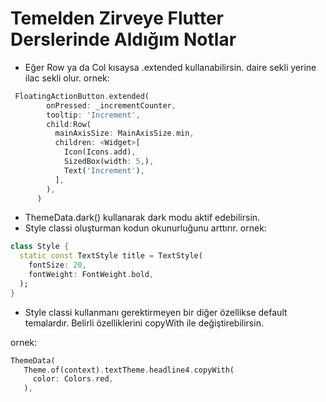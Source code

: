 # Temelden Zirveye Flutter Derslerinde Aldığım Notlar


- Eğer Row ya da Col kısaysa .extended kullanabilirsin. daire sekli yerine ilac sekli olur.
ornek:
```dart
 FloatingActionButton.extended(
        onPressed: _incrementCounter,
        tooltip: 'Increment',
        child:Row(
          mainAxisSize: MainAxisSize.min,
          children: <Widget>[
            Icon(Icons.add),
            SizedBox(width: 5,),
            Text('Increment'),
          ],
        ),
      )
```
- ThemeData.dark() kullanarak dark modu aktif edebilirsin.
- Style classi oluşturman kodun okunurluğunu arttırır.
ornek:

```dart
class Style {
  static const TextStyle title = TextStyle(
    fontSize: 20,
    fontWeight: FontWeight.bold,
  );
}
```

- Style classi kullanmanı gerektirmeyen bir diğer özellikse default temalardır. Belirli özelliklerini copyWith ile değiştirebilirsin.

ornek:

```dart
ThemeData(
   Theme.of(context).textTheme.headline4.copyWith(
     color: Colors.red,
   ),
```
